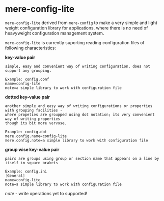 # mere-config-lite
`mere-config-lite` derived from `mere-config` to make a very simple and light weight configuration library for applications, where there is no need of heavyweight configuration management system.

`mere-config-lite` is currently suporting reading configuration files of following characteristics:

**key-value pair**
  ```
  simple, easy and convenient way of writing configuration. does not support any grouping.
  
  Example: config.conf
  name=config-lite
  note=a simple library to work with configuration file
  ```
**dotted key-value pair**
  ```
  another simple and easy way of writing configurations or properties with grouping facilities - 
  where propeties are groupped using dot notation; its very convenient way of writing properties
  though its bit more vervose.
  
  Example: config.dot
  mere.config.name=config-lite
  mere.config.note=a simple library to work with configuration file
  ```
**group wise key-value pair**
  ```
  pairs are groups using group or section name that appears on a line by itself in square brakets
  
  Example: config.ini
  [General]
  name=config-lite
  note=a simple library to work with configuration file
  
  ```
*note* - write operations yet to supported!

